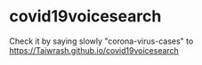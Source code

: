 # covid19voicesearch
Check it by saying slowly "corona-virus-cases" to https://Taiwrash.github.io/covid19voicesearch
